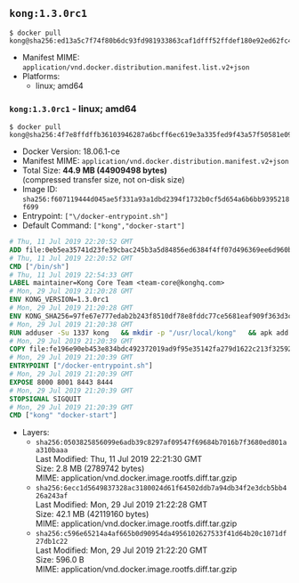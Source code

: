 ## `kong:1.3.0rc1`

```console
$ docker pull kong@sha256:ed13a5c7f74f80b6dc93fd981933863caf1dfff52ffdef180e92ed62fc410013
```

-	Manifest MIME: `application/vnd.docker.distribution.manifest.list.v2+json`
-	Platforms:
	-	linux; amd64

### `kong:1.3.0rc1` - linux; amd64

```console
$ docker pull kong@sha256:4f7e8ffdffb36103946287a6bcff6ec619e3a335fed9f43a57f50581e09e2e86
```

-	Docker Version: 18.06.1-ce
-	Manifest MIME: `application/vnd.docker.distribution.manifest.v2+json`
-	Total Size: **44.9 MB (44909498 bytes)**  
	(compressed transfer size, not on-disk size)
-	Image ID: `sha256:f607119444d045ae5f331a93a1dbd2394f1732b0cf5d654a6b6bb9395218f699`
-	Entrypoint: `["\/docker-entrypoint.sh"]`
-	Default Command: `["kong","docker-start"]`

```dockerfile
# Thu, 11 Jul 2019 22:20:52 GMT
ADD file:0eb5ea35741d23fe39cbac245b3a5d84856ed6384f4ff07d496369ee6d960bad in / 
# Thu, 11 Jul 2019 22:20:52 GMT
CMD ["/bin/sh"]
# Thu, 11 Jul 2019 22:54:33 GMT
LABEL maintainer=Kong Core Team <team-core@konghq.com>
# Mon, 29 Jul 2019 21:20:28 GMT
ENV KONG_VERSION=1.3.0rc1
# Mon, 29 Jul 2019 21:20:28 GMT
ENV KONG_SHA256=97fe67e777edab2b243f8510df78e8fddc77ce5681eaf909f363d3c521c4591f
# Mon, 29 Jul 2019 21:20:38 GMT
RUN adduser -Su 1337 kong 	&& mkdir -p "/usr/local/kong" 	&& apk add --no-cache --virtual .build-deps wget tar ca-certificates 	&& apk add --no-cache libgcc openssl pcre perl tzdata curl libcap su-exec zip 	&& wget -O kong.tar.gz "https://bintray.com/kong/kong-alpine-tar/download_file?file_path=kong-$KONG_VERSION.apk.tar.gz" 	&& echo "$KONG_SHA256 *kong.tar.gz" | sha256sum -c - 	&& tar -xzf kong.tar.gz -C /tmp 	&& rm -f kong.tar.gz 	&& cp -R /tmp/usr / 	&& rm -rf /tmp/usr 	&& cp -R /tmp/etc / 	&& rm -rf /tmp/etc 	&& apk del .build-deps 	&& chown -R kong:0 /usr/local/kong 	&& chmod -R g=u /usr/local/kong
# Mon, 29 Jul 2019 21:20:39 GMT
COPY file:fe196e90eb453e834bdc492372019ad9f95e35142fa279d1622c213f32592fe9 in /docker-entrypoint.sh 
# Mon, 29 Jul 2019 21:20:39 GMT
ENTRYPOINT ["/docker-entrypoint.sh"]
# Mon, 29 Jul 2019 21:20:39 GMT
EXPOSE 8000 8001 8443 8444
# Mon, 29 Jul 2019 21:20:39 GMT
STOPSIGNAL SIGQUIT
# Mon, 29 Jul 2019 21:20:39 GMT
CMD ["kong" "docker-start"]
```

-	Layers:
	-	`sha256:0503825856099e6adb39c8297af09547f69684b7016b7f3680ed801aa310baaa`  
		Last Modified: Thu, 11 Jul 2019 22:21:30 GMT  
		Size: 2.8 MB (2789742 bytes)  
		MIME: application/vnd.docker.image.rootfs.diff.tar.gzip
	-	`sha256:6ecc1d5649837328ac3180024d61f64502ddb7a94db34f2e3dcb5bb426a243af`  
		Last Modified: Mon, 29 Jul 2019 21:22:28 GMT  
		Size: 42.1 MB (42119160 bytes)  
		MIME: application/vnd.docker.image.rootfs.diff.tar.gzip
	-	`sha256:c596e65214a4af665b0d90954da4956102627533f41d64b20c1071df27db1c22`  
		Last Modified: Mon, 29 Jul 2019 21:22:20 GMT  
		Size: 596.0 B  
		MIME: application/vnd.docker.image.rootfs.diff.tar.gzip
